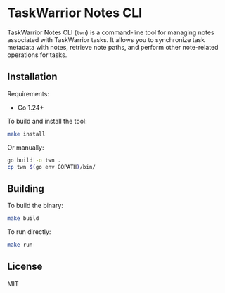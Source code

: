 # TaskWarrior Notes CLI

TaskWarrior Notes CLI (`twn`) is a command-line tool for managing notes associated with TaskWarrior tasks. It allows you to synchronize task metadata with notes, retrieve note paths, and perform other note-related operations for tasks.

## Installation

Requirements:

- Go 1.24+

To build and install the tool:

```sh
make install
```

Or manually:

```sh
go build -o twn .
cp twn $(go env GOPATH)/bin/
```

## Building

To build the binary:

```sh
make build
```

To run directly:

```sh
make run
```

## License

MIT
